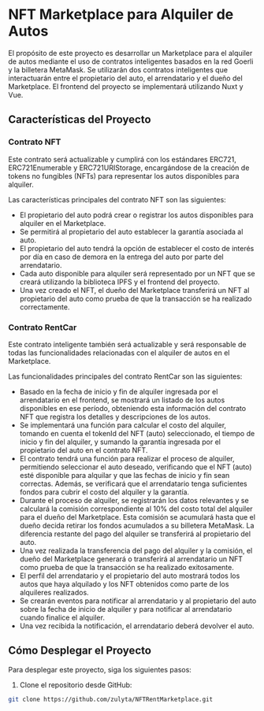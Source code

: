 # NFT Marketplace para Alquiler de Autos

El propósito de este proyecto es desarrollar un Marketplace para el alquiler de autos mediante el uso de contratos inteligentes basados en la red Goerli y la billetera MetaMask. Se utilizarán dos contratos inteligentes que interactuarán entre el propietario del auto, el arrendatario y el dueño del Marketplace. El frontend del proyecto se implementará utilizando Nuxt y Vue.

## Características del Proyecto

### Contrato NFT

Este contrato será actualizable y cumplirá con los estándares ERC721, ERC721Enumerable y ERC721URIStorage, encargándose de la creación de tokens no fungibles (NFTs) para representar los autos disponibles para alquiler.

Las características principales del contrato NFT son las siguientes:

- El propietario del auto podrá crear o registrar los autos disponibles para alquiler en el Marketplace.
- Se permitirá al propietario del auto establecer la garantía asociada al auto.
- El propietario del auto tendrá la opción de establecer el costo de interés por día en caso de demora en la entrega del auto por parte del arrendatario.
- Cada auto disponible para alquiler será representado por un NFT que se creará utilizando la biblioteca IPFS y el frontend del proyecto.
- Una vez creado el NFT, el dueño del Marketplace transferirá un NFT al propietario del auto como prueba de que la transacción se ha realizado correctamente.

### Contrato RentCar

Este contrato inteligente también será actualizable y será responsable de todas las funcionalidades relacionadas con el alquiler de autos en el Marketplace.

Las funcionalidades principales del contrato RentCar son las siguientes:

- Basado en la fecha de inicio y fin de alquiler ingresada por el arrendatario en el frontend, se mostrará un listado de los autos disponibles en ese período, obteniendo esta información del contrato NFT que registra los detalles y descripciones de los autos.
- Se implementará una función para calcular el costo del alquiler, tomando en cuenta el tokenId del NFT (auto) seleccionado, el tiempo de inicio y fin del alquiler, y sumando la garantía ingresada por el propietario del auto en el contrato NFT.
- El contrato tendrá una función para realizar el proceso de alquiler, permitiendo seleccionar el auto deseado, verificando que el NFT (auto) esté disponible para alquilar y que las fechas de inicio y fin sean correctas. Además, se verificará que el arrendatario tenga suficientes fondos para cubrir el costo del alquiler y la garantía.
- Durante el proceso de alquiler, se registrarán los datos relevantes y se calculará la comisión correspondiente al 10% del costo total del alquiler para el dueño del Marketplace. Esta comisión se acumulará hasta que el dueño decida retirar los fondos acumulados a su billetera MetaMask. La diferencia restante del pago del alquiler se transferirá al propietario del auto.
- Una vez realizada la transferencia del pago del alquiler y la comisión, el dueño del Marketplace generará o transferirá al arrendatario un NFT como prueba de que la transacción se ha realizado exitosamente.
- El perfil del arrendatario y el propietario del auto mostrará todos los autos que haya alquilado y los NFT obtenidos como parte de los alquileres realizados.
- Se crearán eventos para notificar al arrendatario y al propietario del auto sobre la fecha de inicio de alquiler y para notificar al arrendatario cuando finalice el alquiler.
- Una vez recibida la notificación, el arrendatario deberá devolver el auto.

## Cómo Desplegar el Proyecto

Para desplegar este proyecto, siga los siguientes pasos:

1. Clone el repositorio desde GitHub:

```bash
git clone https://github.com/zulyta/NFTRentMarketplace.git
